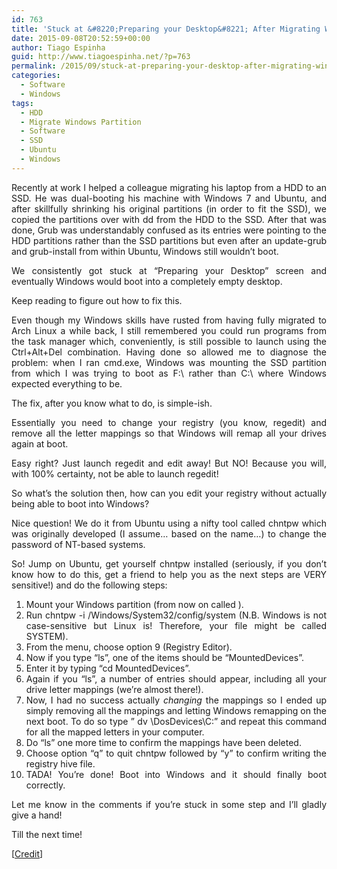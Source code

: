```yaml
---
id: 763
title: 'Stuck at &#8220;Preparing your Desktop&#8221; After Migrating Windows Partition to SSD?'
date: 2015-09-08T20:52:59+00:00
author: Tiago Espinha
guid: http://www.tiagoespinha.net/?p=763
permalink: /2015/09/stuck-at-preparing-your-desktop-after-migrating-windows-partition-to-ssd/
categories:
  - Software
  - Windows
tags:
  - HDD
  - Migrate Windows Partition
  - Software
  - SSD
  - Ubuntu
  - Windows
---
```

<p style="text-align: justify;">
  Recently at work I helped a colleague migrating his laptop from a HDD to an SSD. He was dual-booting his machine with Windows 7 and Ubuntu, and after skillfully shrinking his original partitions (in order to fit the SSD), we copied the partitions over with dd from the HDD to the SSD. After that was done, Grub was understandably confused as its entries were pointing to the HDD partitions rather than the SSD partitions but even after an update-grub and grub-install from within Ubuntu, Windows still wouldn&#8217;t boot.
</p>

<p style="text-align: justify;">
  We consistently got stuck at &#8220;Preparing your Desktop&#8221; screen and eventually Windows would boot into a completely empty desktop.
</p>

<p style="text-align: justify;">
  Keep reading to figure out how to fix this.
</p>

<p style="text-align: justify;">
  <!--more-->
</p>

<p style="text-align: justify;">
  Even though my Windows skills have rusted from having fully migrated to Arch Linux a while back, I still remembered you could run programs from the task manager which, conveniently, is still possible to launch using the Ctrl+Alt+Del combination. Having done so allowed me to diagnose the problem: when I ran cmd.exe, Windows was mounting the SSD partition from which I was trying to boot as F:\ rather than C:\ where Windows expected everything to be.
</p>

<p style="text-align: justify;">
  The fix, after you know what to do, is simple-ish.
</p>

<p style="text-align: justify;">
  Essentially you need to change your registry (you know, regedit) and remove all the letter mappings so that Windows will remap all your drives again at boot.
</p>

<p style="text-align: justify;">
  Easy right? Just launch regedit and edit away! But NO! Because you will, with 100% certainty, not be able to launch regedit!
</p>

<p style="text-align: justify;">
  So what&#8217;s the solution then, how can you edit your registry without actually being able to boot into Windows?
</p>

<p style="text-align: justify;">
  Nice question! We do it from Ubuntu using a nifty tool called chntpw which was originally developed (I assume&#8230; based on the name&#8230;) to change the password of NT-based systems.
</p>

<p style="text-align: justify;">
  So! Jump on Ubuntu, get yourself chntpw installed (seriously, if you don&#8217;t know how to do this, get a friend to help you as the next steps are VERY sensitive!) and do the following steps:
</p>

<ol style="text-align: justify;">
  <li>
    Mount your Windows partition (from now on called <WindowsPartition>).
  </li>
  <li>
    Run chntpw -i <WindowsPartition>/Windows/System32/config/system (N.B. Windows is not case-sensitive but Linux is! Therefore, your file might be called SYSTEM).
  </li>
  <li>
    From the menu, choose option 9 (Registry Editor).
  </li>
  <li>
    Now if you type &#8220;ls&#8221;, one of the items should be &#8220;MountedDevices&#8221;.
  </li>
  <li>
    Enter it by typing &#8220;cd MountedDevices&#8221;.
  </li>
  <li>
    Again if you &#8220;ls&#8221;, a number of entries should appear, including all your drive letter mappings (we&#8217;re almost there!).
  </li>
  <li>
    Now, I had no success actually <em>changing</em> the mappings so I ended up simply removing all the mappings and letting Windows remapping on the next boot. To do so type &#8221; dv \DosDevices\C:&#8221; and repeat this command for all the mapped letters in your computer.
  </li>
  <li>
    Do &#8220;ls&#8221; one more time to confirm the mappings have been deleted.
  </li>
  <li>
    Choose option &#8220;q&#8221; to quit chntpw followed by &#8220;y&#8221; to confirm writing the registry hive file.
  </li>
  <li>
    TADA! You&#8217;re done! Boot into Windows and it should finally boot correctly.
  </li>
</ol>

<p style="text-align: justify;">
  Let me know in the comments if you&#8217;re stuck in some step and I&#8217;ll gladly give a hand!
</p>

<p style="text-align: justify;">
  Till the next time!
</p>

<p style="text-align: justify;">
  [<a href="http://members.iinet.net/~herman546/Hacking%20the%20Windows%20Registry%20with%20chntpw.html" target="_blank">Credit</a>]
</p>